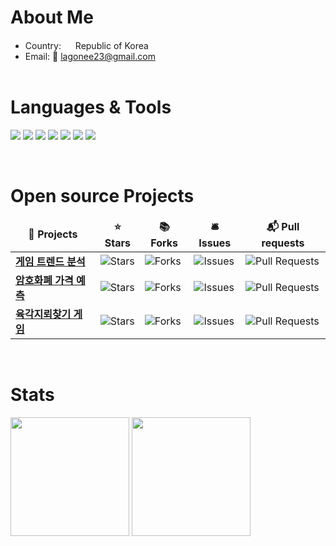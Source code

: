 # About Me

* Country: <img src="https://github.com/lagonee23/lagonee23/assets/59104524/a16d5c3d-beac-4c14-bd85-e89fc5b762a2" width="15"/> Republic of Korea
* Email: 📧 <a href="mailto:lagonee23@gmail.com">lagonee23@gmail.com</a> <br><br>

# Languages & Tools
<p>
  <img src="https://img.shields.io/badge/Python-3776AB?style=flat-square&logo=python&logoColor=white">
  <img src="https://img.shields.io/badge/pandas-150458?style=flat-square&logo=pandas&logoColor=white">
  <img src="https://img.shields.io/badge/MySQL-4479A1?style=flat-square&logo=mysql&logoColor=white">
  <img src="https://img.shields.io/badge/SQLite-003B57?style=flat-square&logo=sqlite&logoColor=white">
  <img src="https://img.shields.io/badge/GitHub-181717?style=flat-square&logo=github&logoColor=white" />
  <img src="https://img.shields.io/badge/Git-F05032?style=flat-square&logo=git&logoColor=white" />
  <img src="https://img.shields.io/badge/Google_Colab-F9AB00?style=flat-square&logo=googlecolab&logoColor=white" />
</p>
<br>

# Open source Projects
<table>
  <thead align="center">
    <tr border: none;>
      <td><b>🎁 Projects</b></td>
      <td><b>⭐ Stars</b></td>
      <td><b>📚 Forks</b></td>
      <td><b>🛎 Issues</b></td>
      <td><b>📬 Pull requests</b></td>
    </tr>
  </thead>
  <tbody>
    <tr>
      <td><a href="https://github.com/lagonee23/game-analysis"><b>게임 트렌드 분석</b></a></td>
      <td><img alt="Stars" src="https://img.shields.io/github/stars/lagonee23/game-analysis?style=flat-square&labelColor=343b41"/></td>
      <td><img alt="Forks" src="https://img.shields.io/github/forks/lagonee23/game-analysis?style=flat-square&labelColor=343b41"/></td>
      <td><img alt="Issues" src="https://img.shields.io/github/issues/lagonee23/game-analysis?style=flat-square&labelColor=343b41"/></td>
      <td><img alt="Pull Requests" src="https://img.shields.io/github/issues-pr/lagonee23/game-analysis?style=flat-square&labelColor=343b41"/></td>
    </tr>
    <tr>
      <td><a href="https://github.com/lagonee23/price-prediction-models"><b>암호화폐 가격 예측</b></a></td>
      <td><img alt="Stars" src="https://img.shields.io/github/stars/lagonee23/price-prediction-models?style=flat-square&labelColor=343b41"/></td>
      <td><img alt="Forks" src="https://img.shields.io/github/forks/lagonee23/price-prediction-models?style=flat-square&labelColor=343b41"/></td>
      <td><img alt="Issues" src="https://img.shields.io/github/issues/lagonee23/price-prediction-models?style=flat-square&labelColor=343b41"/></td>
      <td><img alt="Pull Requests" src="https://img.shields.io/github/issues-pr/lagonee23/price-prediction-models?style=flat-square&labelColor=343b41"/></td>
    </tr>
    <tr>
      <td><a href="https://github.com/lagonee23/mydjango"><b>육각지뢰찾기 게임</b></a></td>
      <td><img alt="Stars" src="https://img.shields.io/github/stars/lagonee23/mydjango?style=flat-square&labelColor=343b41"/></td>
      <td><img alt="Forks" src="https://img.shields.io/github/forks/lagonee23/mydjango?style=flat-square&labelColor=343b41"/></td>
      <td><img alt="Issues" src="https://img.shields.io/github/issues/lagonee23/mydjango?style=flat-square&labelColor=343b41"/></td>
      <td><img alt="Pull Requests" src="https://img.shields.io/github/issues-pr/lagonee23/mydjango?style=flat-square&labelColor=343b41"/></td>
    </tr>
  </tbody>
</table>
<br>

# Stats
<div>
 		<img height=190 align="center" src="https://github-readme-stats.vercel.app/api?username=lagonee23&show_icons=true" />
  	<img height=190 align="center" src="https://github-readme-stats.vercel.app/api/top-langs?username=lagonee23&layout=compact&langs_count=8&card_width=320" />
</div>
